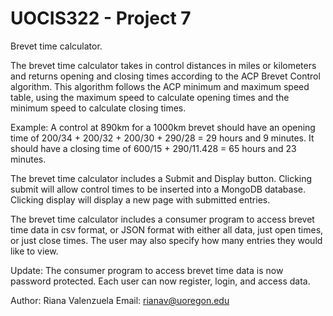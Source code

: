 # UOCIS322 - Project 7 #
Brevet time calculator.

The brevet time calculator takes in control distances in miles or kilometers and returns opening and closing times according to the ACP Brevet Control algorithm. This algorithm follows the ACP minimum and maximum speed table, using the maximum speed to calculate opening times and the minimum speed to calculate closing times.

Example: A control at 890km for a 1000km brevet should have an opening time of 200/34 + 200/32 + 200/30 + 290/28 = 29 hours and 9 minutes. It should have a closing time of 600/15 + 290/11.428 = 65 hours and 23 minutes.

The brevet time calculator includes a Submit and Display button. Clicking submit will allow control times to be inserted into a MongoDB database. Clicking display will display a new page with submitted entries.

The brevet time calculator includes a consumer program to access brevet time data in csv format, or JSON format with either all data, just open times, or just close times. The user may also specify how many entries they would like to view.

Update: The consumer program to access brevet time data is now password protected. Each user can now register, login, and access data.

Author: Riana Valenzuela Email: rianav@uoregon.edu
